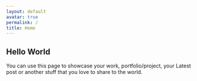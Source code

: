 ```yaml
---
layout: default
avatar: true
permalink: /
title: Home
---
```

## Hello World
You can use this page to showcase your work, portfolio/project, your Latest post or another stuff that you love to share to the world.
